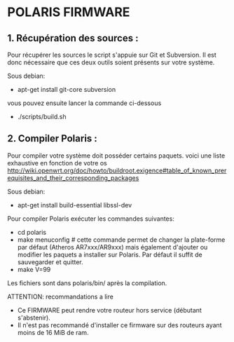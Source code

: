 # POLARIS FIRMWARE

## 1. Récupération des sources :

Pour récupérer les sources le script s'appuie sur Git et Subversion. Il est donc nécessaire que ces deux outils soient présents sur votre système.

Sous debian: 
  * apt-get install git-core subversion

vous pouvez ensuite lancer la commande ci-dessous
  * ./scripts/build.sh

## 2. Compiler Polaris :

Pour compiler votre système doit posséder certains paquets. voici une liste exhaustive en fonction de votre os http://wiki.openwrt.org/doc/howto/buildroot.exigence#table_of_known_prerequisites_and_their_corresponding_packages

Sous debian:
  * apt-get install build-essential libssl-dev

Pour compiler Polaris exécuter les commandes suivantes:
  * cd polaris
  * make menuconfig # cette commande permet de changer la plate-forme par défaut (Atheros AR7xxx/AR9xxx) mais également d'ajouter ou modifier les paquets a installer sur Polaris. Par défaut il suffit de sauvegarder et quitter.
  * make V=99

Les fichiers sont dans polaris/bin/ après la compilation.

ATTENTION: recommandations a lire 
 * Ce FIRMWARE peut rendre votre routeur hors service (débutant s'abstenir).
 * Il n'est pas recommandé d'installer ce firmware sur des routeurs ayant moins de 16 MiB de ram.
